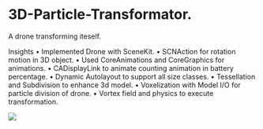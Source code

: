 # 3D-Particle-Transformator.

A drone transforming iteself. 

Insights
• Implemented Drone with SceneKit.
• SCNAction for rotation motion in 3D object.
• Used CoreAnimations and CoreGraphics for animations.
• CADisplayLink to animate counting animation in battery percentage. 
• Dynamic Autolayout to support all size classes.
• Tessellation and Subdivision to enhance 3d model. 
• Voxelization with Model I/O for particle division of drone.
• Vortex field and physics to execute transformation.

![](ezgif-2-a798591c84f6.gif)

